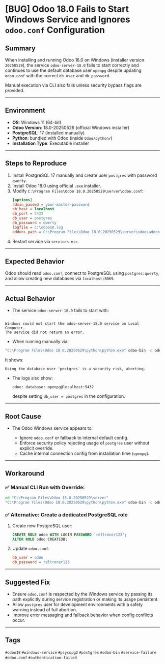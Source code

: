 # [BUG] Odoo 18.0 Fails to Start Windows Service and Ignores `odoo.conf` Configuration

## Summary

When installing and running Odoo 18.0 on Windows (installer version `20250529`), the service `odoo-server-18.0` fails to start correctly and continues to use the default database user `openpg` despite updating `odoo.conf` with the correct `db_user` and `db_password`.

Manual execution via CLI also fails unless security bypass flags are provided.

---

## Environment

- **OS**: Windows 11 (64-bit)
- **Odoo Version**: 18.0-20250529 (official Windows installer)
- **PostgreSQL**: 17 (installed manually)
- **Python**: bundled with Odoo (inside `Odoo/python/`)
- **Installation Type**: Executable installer

---

## Steps to Reproduce

1. Install PostgreSQL 17 manually and create user `postgres` with password `qwerty`.
2. Install Odoo 18.0 using official `.exe` installer.
3. Modify `C:\Program Files\Odoo 18.0.20250529\server\odoo.conf`:
    ```ini
    [options]
    admin_passwd = your-master-password
    db_host = localhost
    db_port = 5432
    db_user = postgres
    db_password = qwerty
    logfile = C:\odoo18.log
    addons_path = C:\Program Files\Odoo 18.0.20250529\server\odoo\addons
    ```
4. Restart service via `services.msc`.

---

## Expected Behavior

Odoo should read `odoo.conf`, connect to PostgreSQL using `postgres:qwerty`, and allow creating new databases via `localhost:8069`.

---

## Actual Behavior

- The service `odoo-server-18.0` fails to start with:
````

Windows could not start the odoo-server-18.0 service on Local Computer.
The service did not return an error.

````
- When running manually via:
```bash
"C:\Program Files\Odoo 18.0.20250529\python\python.exe" odoo-bin -c odoo.conf
````

It shows:

```
Using the database user 'postgres' is a security risk, aborting.
```

* The logs also show:

  ```
  odoo: database: openpg@localhost:5432
  ```

  despite setting `db_user = postgres` in the configuration.

---

## Root Cause

* The Odoo Windows service appears to:

  * Ignore `odoo.conf` or fallback to internal default config.
  * Enforce security policy rejecting usage of `postgres` user without explicit override.
  * Cache internal connection config from installation time (`openpg`).

---

## Workaround

### ✅ Manual CLI Run with Override:

```bash
cd "C:\Program Files\Odoo 18.0.20250529\server"
"C:\Program Files\Odoo 18.0.20250529\python\python.exe" odoo-bin -c odoo.conf --db-user=postgres --db-password=qwerty
```

### ✅ Alternative: Create a dedicated PostgreSQL role

1. Create new PostgreSQL user:

   ```sql
   CREATE ROLE odoo WITH LOGIN PASSWORD 'reltroner123';
   ALTER ROLE odoo CREATEDB;
   ```
2. Update `odoo.conf`:

   ```ini
   db_user = odoo
   db_password = reltroner123
   ```

---

## Suggested Fix

* Ensure `odoo.conf` is respected by the Windows service by passing its path explicitly during service registration or making its usage persistent.
* Allow `postgres` user for development environments with a safety warning instead of full abortion.
* Improve error messaging and fallback behavior when config conflicts occur.

---

## Tags

`#odoo18` `#windows-service` `#psycopg2` `#postgres` `#odoo-bin` `#service-failure` `#odoo.conf` `#authentication-failed`
